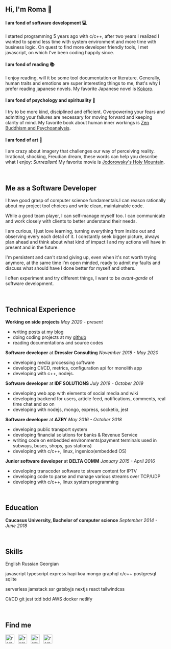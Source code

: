 ## Hi, I'm Roma 👋

#### I am fond of software development :computer:

I started programming 5 years ago with c/c++, after two years I realized I wanted to spend less time with system environment and more time with business logic.
On quest to find more developer friendly tools, I met javascript, on which I've been coding happily since.

#### I am fond of reading :books:

I enjoy reading, will it be some tool documentation or literature. Generally, human traits and emotions are super interesting things to me, that's why I prefer reading japanese novels. My favorite Japanese novel is [Kokoro](https://en.wikipedia.org/wiki/Kokoro).

#### I am fond of psychology and spirituality :evergreen_tree:

I try to be more kind, disciplined and efficient. Overpowering your fears and admitting your failures are necessary for moving forward and keeping clarity of mind. My favorite book about human inner workings is [Zen Buddhism and Psychoanalysis](https://www.goodreads.com/book/show/25493.Zen_Buddhism_and_Psychoanalysis).

#### I am fond of art :art:

I am crazy about imagery that challenges our way of perceiving reality. Irrational, shocking, Freudian dream, these words can help you describe what I enjoy: _Surrealism_! My favorite movie is [Jodorowsky's Holy Mountain](<https://en.wikipedia.org/wiki/The_Holy_Mountain_(1973_film)>).

<br/>

## Me as a Software Developer

I have good grasp of computer science fundamentals.I can reason rationally about my project tool choices and write clean, maintainable code. 

While a good team player, I can self-manage myself too. I can communicate and work closely with clients to better understand their needs. 

I am curious, I just love learning, turning everything from inside out and observing every each detail of it. I constantly seek bigger picture, always plan ahead and think about what kind of impact I and my actions will have in present and in the future. 

I'm persistent and can't stand giving up, even when it's not worth trying anymore, at the same time I'm open minded, ready to admit my faults and discuss what should have I done better for myself and others. 

I often experiment and try different things, I want to be _avant-garde_ of software development.

<br/>

## Technical Experience

**Working on side projects** _May 2020 - present_

- writing posts at my [blog](midnight.netlify.app)
- doing coding projects at my [github](github.com/romMidnight)
- reading documentations and source codes

**Software developer** at **Dressler Consulting** _November 2018 - May 2020_

- developing media processing software
- developing CI/CD, metrics, configuration api for monolith app
- developing with c++, nodejs.

**Software developer** at **IDF SOLUTIONS** _July 2019 - October 2019_

- developing web app with elements of social media and wiki
- developing backend for users, article feed, notifications, comments, real time chat and so on
- developing with nodejs, mongo, express, socketio, jest

**Software developer** at **AZRY** _May 2016 - October 2018_

- developing public transport system
- developing financial solutions for banks & Revenue Service
- writing code on embedded environments(payment terminals used in subways, buses, shops, gas stations)
- developing with c/c++, linux, ingenico(embedded OS)

**Junior software developer** at **DELTA COMM** _January 2015 - April 2016_

- developing transcoder software to stream content for IPTV
- developing code to parse and manage various streams over TCP/UDP
- developing with c/c++, linux system programming

<br/>

## Education

**Caucasus University, Bachelor of computer science** _September 2014 - June 2018_

<br/>

## Skills

English Russian Georgian

javascript typescript express hapi koa mongo graphql c/c++ postgresql sqlite

serverless jamstack ssr gatsbyjs nextjs react tailwindcss

CI/CD git jest tdd bdd AWS docker netlify

<br/>

## Find me

[<img alt="roma | gmail" width="28px" src="https://cdn.jsdelivr.net/npm/simple-icons@3.4.0/icons/gmail.svg"/>][mail]&nbsp;&nbsp;
[<img alt="roma | linkedin" width="28px" src="https://cdn.jsdelivr.net/npm/simple-icons@3.4.0/icons/linkedin.svg"/>][linkedin]&nbsp;&nbsp;
[<img alt="roma | github" width="28px" src="https://cdn.jsdelivr.net/npm/simple-icons@3.4.0/icons/github.svg"/>][github]&nbsp;&nbsp;
[<img alt="roma | blog" width="28px" src="https://cdn.jsdelivr.net/npm/simple-icons@3.4.0/icons/blogger.svg"/>][blog]

[blog]: https://midnight.netlify.app/
[github]: https://github.com/romMidnight
[linkedin]: https://www.linkedin.com/in/roma-margvelashvili/
[mail]: mailto:rmargve@gmail.com
